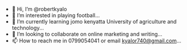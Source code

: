 - 👋 Hi, I’m @robertkyalo
- 👀 I’m interested in playing football...
- 🌱 I’m currently learning jomo kenyatta University of agriculture and technology...
- 💞️ I’m looking to collaborate on online marketing  and writing...
- 📫 How to reach me in 0799054041 or email kyalor740@gmail.com...

<!---
robertkyalo/robertkyalo is a ✨ special ✨ repository because its `README.md` (this file) appears on your GitHub profile.
You can click the Preview link to take a look at your changes.
--->
<!--- Http://robertkyalo.github.io--->

